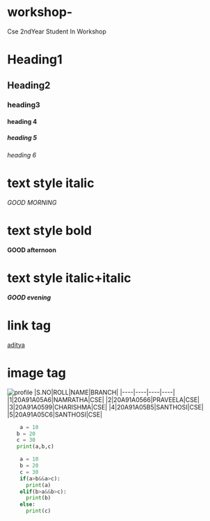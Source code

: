 # workshop-
Cse 2ndYear Student In Workshop
# Heading1
## Heading2
### heading3
#### heading 4
##### heading 5
###### heading 6
# text style italic
*GOOD MORNING*
# text style bold
**GOOD afternoon**
# text style italic+italic
***GOOD evening***
# link tag
[aditya](aec.edu.in) <br>
# image tag
![profile](https://media-cldnry.s-nbcnews.com/image/upload/t_fit-1240w,f_auto,q_auto:best/newscms/2021_27/3489810/210709-pandas-mc-10262.JPG) 
|S.NO|ROLL|NAME|BRANCH|
|----|----|----|----|
|1|20A91A05A6|NAMRATHA|CSE|
|2|20A91A0566|PRAVEELA|CSE|
|3|20A91A0599|CHARISHMA|CSE|
|4|20A91A05B5|SANTHOSI|CSE|
|5|20A91A05C6|SANTHOSI|CSE|
 ``` python
     a = 10
    b = 20
    c = 30
    print(a,b,c)
```
``` python
    a = 10
    b = 20
    c = 30
    if(a>b&&a>c):
      print(a)
    elif(b>a&&b>c):
      print(b)
    else:
      print(c)
```
